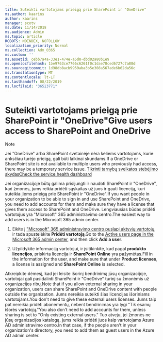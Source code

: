 ```yaml
---
title: Suteikti vartotojams prieigą prie SharePoint ir "OneDrive"
ms.author: kaarins
author: kaarins
manager: scotv
ms.date: 11/14/2018
ms.audience: Admin
ms.topic: article
ROBOTS: NOINDEX, NOFOLLOW
localization_priority: Normal
ms.collection: Adm_O365
ms.custom: ''
ms.assetid: cebb7a4a-33e1-474e-a5d0-dbd02a80b1e9
ms.openlocfilehash: 1be9763ce7766c6261f0c1dae78ced6727c7a88d
ms.sourcegitcommit: 1d98db8acb9959aba3b5e308a567ade6b62da56c
ms.translationtype: MT
ms.contentlocale: lt-LT
ms.lasthandoff: 08/22/2019
ms.locfileid: "36523771"
---
```

# <a name="give-users-access-to-sharepoint-and-onedrive"></a><span data-ttu-id="5261d-102">Suteikti vartotojams prieigą prie SharePoint ir "OneDrive"</span><span class="sxs-lookup"><span data-stu-id="5261d-102">Give users access to SharePoint and OneDrive</span></span>

> [!NOTE]
> <span data-ttu-id="5261d-103">Jei "OneDrive" arba SharePoint svetainėje nėra keliems vartotojams, kurie anksčiau turėjo prieigą, gali būti laikinai skundams.</span><span class="sxs-lookup"><span data-stu-id="5261d-103">If a OneDrive or SharePoint site is not available to multiple users who previously had access, there may be a temporary service issue.</span></span> [<span data-ttu-id="5261d-104">Tikrinti tarnybų sveikatos stebėjimo skydas</span><span class="sxs-lookup"><span data-stu-id="5261d-104">Check the service health dashboard</span></span>](https://portal.office.com/adminportal/home#/servicehealth)
  
<span data-ttu-id="5261d-105">Jei organizacijoje būtų galima prisijungti ir naudoti SharePoint ir "OneDrive", kad žmonės, jums reikia pridėti sąskaitas už juos ir gauti licenciją, kuri suteikia jiems prieigą prie SharePoint ir "OneDrive".</span><span class="sxs-lookup"><span data-stu-id="5261d-105">If you want people in your organization to be able to sign in and use SharePoint and OneDrive, you need to add accounts for them and make sure they have a license that gives them access to SharePoint and OneDrive.</span></span> <span data-ttu-id="5261d-106">Lengviausias būdas pridėti vartotojus yra "Microsoft" 365 administravimo centro.</span><span class="sxs-lookup"><span data-stu-id="5261d-106">The easiest way to add users is in the Microsoft 365 admin center.</span></span>
  
1. <span data-ttu-id="5261d-107">Eikite į ["Microsoft" 365 administravimo centro puslapį aktyvių vartotojų](https://portal.office.com/adminportal/home#/users), ir tada spustelėkite **Pridėti vartotoją**.</span><span class="sxs-lookup"><span data-stu-id="5261d-107">Go to the [Active users page in the Microsoft 365 admin center](https://portal.office.com/adminportal/home#/users), and then click **Add a user**.</span></span>
    
2. <span data-ttu-id="5261d-108">Užpildykite informaciją vartotojui, ir įsitikinkite, kad pagal **produkto licencijos**, priskirta licencija ir **SharePoint Online** yra pažymėtas.</span><span class="sxs-lookup"><span data-stu-id="5261d-108">Fill in the information for the user, and make sure that under **Product licenses**, a license is assigned and **SharePoint Online** is selected.</span></span> 
    
<span data-ttu-id="5261d-109">Atkreipkite dėmesį, kad jei leisite išorinį bendrinimą jūsų organizacijoje, vartotojai gali pasidalinti SharePoint ir "OneDrive" turinį su žmonėmis už organizacijos ribų.</span><span class="sxs-lookup"><span data-stu-id="5261d-109">Note that if you allow external sharing in your organization, users can share SharePoint and OneDrive content with people outside the organization.</span></span> <span data-ttu-id="5261d-110">Jums nereikia suteikti šias licencijas išoriniams vartotojams.</span><span class="sxs-lookup"><span data-stu-id="5261d-110">You don't need to give these external users licenses.</span></span> <span data-ttu-id="5261d-111">Jums taip pat nereikia pridėti abonementų, nebent bendrinimas yra lygi "Tik esamų išorės vartotojų."</span><span class="sxs-lookup"><span data-stu-id="5261d-111">You also don't need to add accounts for them, unless sharing is set to "Only existing external users."</span></span> <span data-ttu-id="5261d-112">Tuo atveju, jei žmonės ne jūsų organizacijos katalogą, jums reikia pridėti juos kaip vartotojams Azure AD administravimo centro.</span><span class="sxs-lookup"><span data-stu-id="5261d-112">In that case, if the people aren't in your organization's directory, you need to add them as guest users in the Azure AD admin center.</span></span>
  

